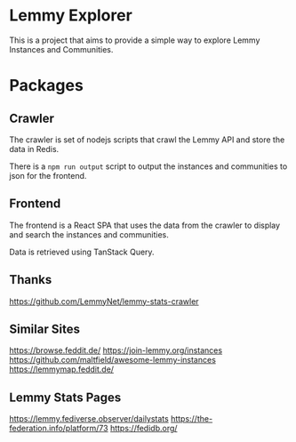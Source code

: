 # Lemmy Explorer

This is a project that aims to provide a simple way to explore Lemmy Instances and Communities.

# Packages

## Crawler

The crawler is set of nodejs scripts that crawl the Lemmy API and store the data in Redis.

There is a `npm run output` script to output the instances and communities to json for the frontend.


## Frontend

The frontend is a React SPA that uses the data from the crawler to display and search the instances and communities.

Data is retrieved using TanStack Query.


## Thanks

https://github.com/LemmyNet/lemmy-stats-crawler


## Similar Sites

https://browse.feddit.de/
https://join-lemmy.org/instances
https://github.com/maltfield/awesome-lemmy-instances
https://lemmymap.feddit.de/

## Lemmy Stats Pages
https://lemmy.fediverse.observer/dailystats
https://the-federation.info/platform/73
https://fedidb.org/
